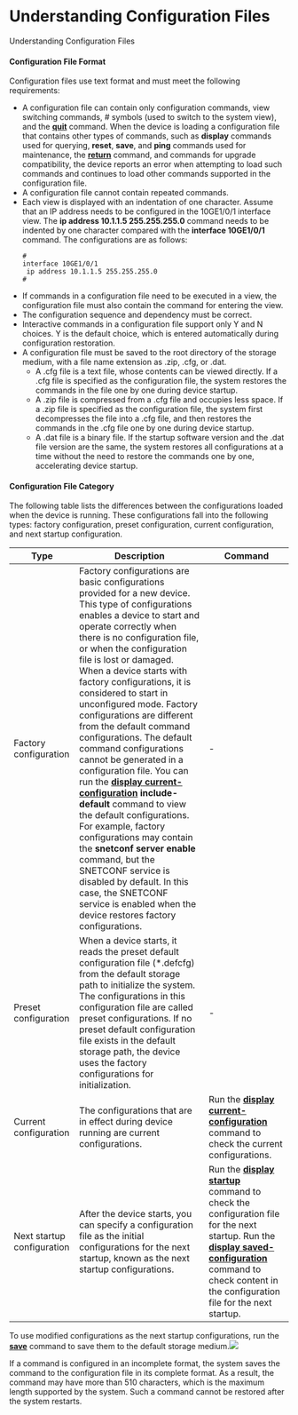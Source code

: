 Understanding Configuration Files
=================================

Understanding Configuration Files

#### Configuration File Format

Configuration files use text format and must meet the following requirements:

* A configuration file can contain only configuration commands, view switching commands, # symbols (used to switch to the system view), and the [**quit**](cmdqueryname=quit) command. When the device is loading a configuration file that contains other types of commands, such as **display** commands used for querying, **reset**, **save**, and **ping** commands used for maintenance, the [**return**](cmdqueryname=return) command, and commands for upgrade compatibility, the device reports an error when attempting to load such commands and continues to load other commands supported in the configuration file.
* A configuration file cannot contain repeated commands.
* Each view is displayed with an indentation of one character. Assume that an IP address needs to be configured in the 10GE1/0/1 interface view. The **ip address 10.1.1.5 255.255.255.0** command needs to be indented by one character compared with the **interface 10GE1/0/1** command. The configurations are as follows:
  ```
  #
  interface 10GE1/0/1
   ip address 10.1.1.5 255.255.255.0
  #
  ```
* If commands in a configuration file need to be executed in a view, the configuration file must also contain the command for entering the view.
* The configuration sequence and dependency must be correct.
* Interactive commands in a configuration file support only Y and N choices. Y is the default choice, which is entered automatically during configuration restoration.
* A configuration file must be saved to the root directory of the storage medium, with a file name extension as .zip, .cfg, or .dat.
  + A .cfg file is a text file, whose contents can be viewed directly. If a .cfg file is specified as the configuration file, the system restores the commands in the file one by one during device startup.
  + A .zip file is compressed from a .cfg file and occupies less space. If a .zip file is specified as the configuration file, the system first decompresses the file into a .cfg file, and then restores the commands in the .cfg file one by one during device startup.
  + A .dat file is a binary file. If the startup software version and the .dat file version are the same, the system restores all configurations at a time without the need to restore the commands one by one, accelerating device startup.


#### Configuration File Category

The following table lists the differences between the configurations loaded when the device is running. These configurations fall into the following types: factory configuration, preset configuration, current configuration, and next startup configuration.

| Type | Description | Command |
| --- | --- | --- |
| Factory configuration | Factory configurations are basic configurations provided for a new device. This type of configurations enables a device to start and operate correctly when there is no configuration file, or when the configuration file is lost or damaged. When a device starts with factory configurations, it is considered to start in unconfigured mode.  Factory configurations are different from the default command configurations. The default command configurations cannot be generated in a configuration file. You can run the [**display current-configuration**](cmdqueryname=display+current-configuration) **include-default** command to view the default configurations. For example, factory configurations may contain the **snetconf server enable** command, but the SNETCONF service is disabled by default. In this case, the SNETCONF service is enabled when the device restores factory configurations. | - |
| Preset configuration | When a device starts, it reads the preset default configuration file (\*.defcfg) from the default storage path to initialize the system. The configurations in this configuration file are called preset configurations. If no preset default configuration file exists in the default storage path, the device uses the factory configurations for initialization. | - |
| Current configuration | The configurations that are in effect during device running are current configurations. | Run the [**display current-configuration**](cmdqueryname=display+current-configuration) command to check the current configurations. |
| Next startup configuration | After the device starts, you can specify a configuration file as the initial configurations for the next startup, known as the next startup configurations. | Run the [**display startup**](cmdqueryname=display+startup) command to check the configuration file for the next startup.  Run the [**display saved-configuration**](cmdqueryname=display+saved-configuration) command to check content in the configuration file for the next startup. |


To use modified configurations as the next startup configurations, run the [**save**](cmdqueryname=save) command to save them to the default storage medium.![](public_sys-resources/note_3.0-en-us.png) 

If a command is configured in an incomplete format, the system saves the command to the configuration file in its complete format. As a result, the command may have more than 510 characters, which is the maximum length supported by the system. Such a command cannot be restored after the system restarts.